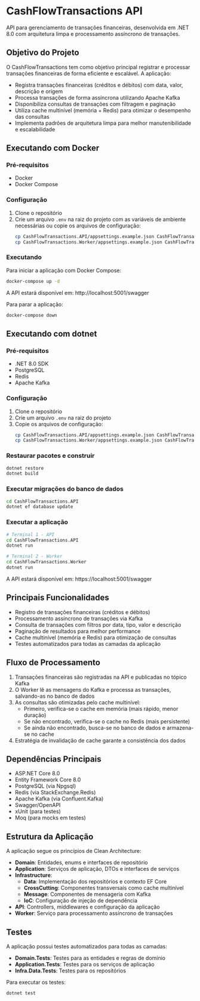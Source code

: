 # CashFlowTransactions API

API para gerenciamento de transações financeiras, desenvolvida em .NET 8.0 com arquitetura limpa e processamento assíncrono de transações.

## Objetivo do Projeto

O CashFlowTransactions tem como objetivo principal registrar e processar transações financeiras de forma eficiente e escalável. A aplicação:

- Registra transações financeiras (créditos e débitos) com data, valor, descrição e origem
- Processa transações de forma assíncrona utilizando Apache Kafka
- Disponibiliza consultas de transações com filtragem e paginação
- Utiliza cache multinível (memória + Redis) para otimizar o desempenho das consultas
- Implementa padrões de arquitetura limpa para melhor manutenibilidade e escalabilidade

## Executando com Docker

### Pré-requisitos
- Docker
- Docker Compose

### Configuração
1. Clone o repositório
2. Crie um arquivo `.env` na raiz do projeto com as variáveis de ambiente necessárias ou copie os arquivos de configuração:
   ```bash
   cp CashFlowTransactions.API/appsettings.example.json CashFlowTransactions.API/appsettings.json
   cp CashFlowTransactions.Worker/appsettings.example.json CashFlowTransactions.Worker/appsettings.json
   ```

### Executando
Para iniciar a aplicação com Docker Compose:
```bash
docker-compose up -d
```

A API estará disponível em: http://localhost:5001/swagger

Para parar a aplicação:
```bash
docker-compose down
```

## Executando com dotnet

### Pré-requisitos
- .NET 8.0 SDK
- PostgreSQL
- Redis
- Apache Kafka

### Configuração
1. Clone o repositório
2. Crie um arquivo `.env` na raiz do projeto
3. Copie os arquivos de configuração:
   ```bash
   cp CashFlowTransactions.API/appsettings.example.json CashFlowTransactions.API/appsettings.json
   cp CashFlowTransactions.Worker/appsettings.example.json CashFlowTransactions.Worker/appsettings.json
   ```

### Restaurar pacotes e construir
```bash
dotnet restore
dotnet build
```

### Executar migrações do banco de dados
```bash
cd CashFlowTransactions.API
dotnet ef database update
```

### Executar a aplicação
```bash
# Terminal 1 - API
cd CashFlowTransactions.API
dotnet run

# Terminal 2 - Worker
cd CashFlowTransactions.Worker
dotnet run
```

A API estará disponível em: https://localhost:5001/swagger

## Principais Funcionalidades

- Registro de transações financeiras (créditos e débitos)
- Processamento assíncrono de transações via Kafka
- Consulta de transações com filtros por data, tipo, valor e descrição
- Paginação de resultados para melhor performance
- Cache multinível (memória e Redis) para otimização de consultas
- Testes automatizados para todas as camadas da aplicação

## Fluxo de Processamento

1. Transações financeiras são registradas na API e publicadas no tópico Kafka
2. O Worker lê as mensagens do Kafka e processa as transações, salvando-as no banco de dados
3. As consultas são otimizadas pelo cache multinível:
   - Primeiro, verifica-se o cache em memória (mais rápido, menor duração)
   - Se não encontrado, verifica-se o cache no Redis (mais persistente)
   - Se ainda não encontrado, busca-se no banco de dados e armazena-se no cache
4. Estratégia de invalidação de cache garante a consistência dos dados

## Dependências Principais

- ASP.NET Core 8.0
- Entity Framework Core 8.0
- PostgreSQL (via Npgsql)
- Redis (via StackExchange.Redis)
- Apache Kafka (via Confluent.Kafka)
- Swagger/OpenAPI
- xUnit (para testes)
- Moq (para mocks em testes)

## Estrutura da Aplicação

A aplicação segue os princípios de Clean Architecture:

- **Domain**: Entidades, enums e interfaces de repositório
- **Application**: Serviços de aplicação, DTOs e interfaces de serviços
- **Infrastructure**:
  - **Data**: Implementação dos repositórios e contexto EF Core
  - **CrossCutting**: Componentes transversais como cache multinível
  - **Message**: Componentes de mensageria com Kafka
  - **IoC**: Configuração de injeção de dependência
- **API**: Controllers, middlewares e configuração da aplicação
- **Worker**: Serviço para processamento assíncrono de transações

## Testes

A aplicação possui testes automatizados para todas as camadas:

- **Domain.Tests**: Testes para as entidades e regras de domínio
- **Application.Tests**: Testes para os serviços de aplicação
- **Infra.Data.Tests**: Testes para os repositórios

Para executar os testes:

```bash
dotnet test
``` 